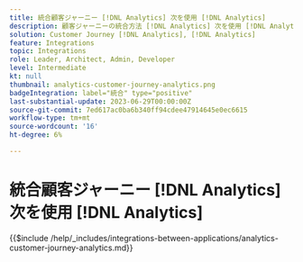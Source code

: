 ```yaml
---
title: 統合顧客ジャーニー [!DNL Analytics] 次を使用 [!DNL Analytics]
description: 顧客ジャーニーの統合方法 [!DNL Analytics] 次を使用 [!DNL Analytics].
solution: Customer Journey [!DNL Analytics], [!DNL Analytics]
feature: Integrations
topic: Integrations
role: Leader, Architect, Admin, Developer
level: Intermediate
kt: null
thumbnail: analytics-customer-journey-analytics.png
badgeIntegration: label="統合" type="positive"
last-substantial-update: 2023-06-29T00:00:00Z
source-git-commit: 7ed617ac0ba6b340ff94cdee47914645e0ec6615
workflow-type: tm+mt
source-wordcount: '16'
ht-degree: 6%

---
```



# 統合顧客ジャーニー [!DNL Analytics] 次を使用 [!DNL Analytics]

{{$include /help/_includes/integrations-between-applications/analytics-customer-journey-analytics.md}}
